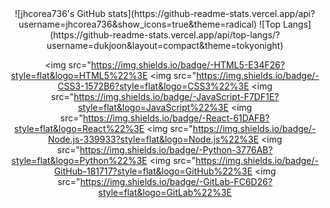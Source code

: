 <div align="center">
  ![jhcorea736's GitHub stats](https://github-readme-stats.vercel.app/api?username=jhcorea736&show_icons=true&theme=radical)
  ![Top Langs](https://github-readme-stats.vercel.app/api/top-langs/?username=dukjoon&layout=compact&theme=tokyonight)
  
  <img src="https://img.shields.io/badge/-HTML5-E34F26?style=flat&logo=HTML5%22%3E
  <img src="https://img.shields.io/badge/-CSS3-1572B6?style=flat&logo=CSS3%22%3E
  <img src="https://img.shields.io/badge/-JavaScript-F7DF1E?style=flat&logo=JavaScript%22%3E
  <img src="https://img.shields.io/badge/-React-61DAFB?style=flat&logo=React%22%3E
  <img src="https://img.shields.io/badge/-Node.js-339933?style=flat&logo=Node.js%22%3E
  <img src="https://img.shields.io/badge/-Python-3776AB?style=flat&logo=Python%22%3E
  <img src="https://img.shields.io/badge/-GitHub-181717?style=flat&logo=GitHub%22%3E
  <img src="https://img.shields.io/badge/-GitLab-FC6D26?style=flat&logo=GitLab%22%3E
</div>

